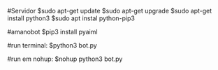 #Servidor
$sudo apt-get update
$sudo apt-get upgrade
$sudo apt-get install python3
$sudo apt instal python-pip3

#amanobot
$pip3 install pyaiml

#run terminal:
$python3 bot.py

#run em nohup:
$nohup python3 bot.py
